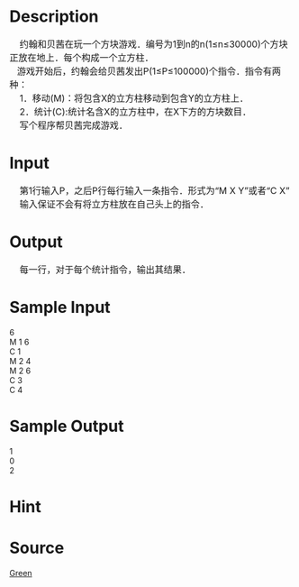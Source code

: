 
# Description

<div class="content"><div><span style="font-size: medium">    约翰和贝茜在玩一个方块游戏．编号为1到n的n(1≤n≤30000)个方块正放在地上．每个构成一个立方柱．</span></div>
<div><span style="font-size: medium">   游戏开始后，约翰会给贝茜发出P(1≤P≤100000)个指令．指令有两种：</span></div>
<div><span style="font-size: medium">    1．移动(M)：将包含X的立方柱移动到包含Y的立方柱上．</span></div>
<div><span style="font-size: medium">    2．统计(C):统计名含X的立方柱中，在X下方的方块数目．</span></div>
<div><span style="font-size: medium">    写个程序帮贝茜完成游戏．</span></div></div>

# Input

<div class="content"><div><span style="font-size: medium">    第1行输入P，之后P行每行输入一条指令．形式为“M X Y”或者“C X”</span></div>
<div><span style="font-size: medium">    输入保证不会有将立方柱放在自己头上的指令．</span></div></div>

# Output

<div class="content"><div><span style="font-size: medium">    每一行，对于每个统计指令，输出其结果．</span></div></div>

# Sample Input

<div class="content"><span class="sampledata">6<br/>
M 1 6<br/>
C 1<br/>
M 2 4<br/>
M 2 6<br/>
C 3<br/>
C 4</span></div>

# Sample Output

<div class="content"><span class="sampledata">1<br/>
0<br/>
2</span></div>

# Hint

<div class="content"><p></p></div>

# Source

<div class="content"><p><a href="problemset.php?search=Green">Green</a></p></div>

